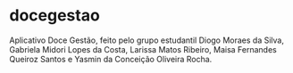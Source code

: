 # docegestao
Aplicativo Doce Gestão, feito pelo grupo estudantil Diogo Moraes da Silva, Gabriela Midori Lopes da Costa, Larissa Matos Ribeiro, Maisa Fernandes Queiroz Santos e Yasmin da Conceição Oliveira Rocha.

